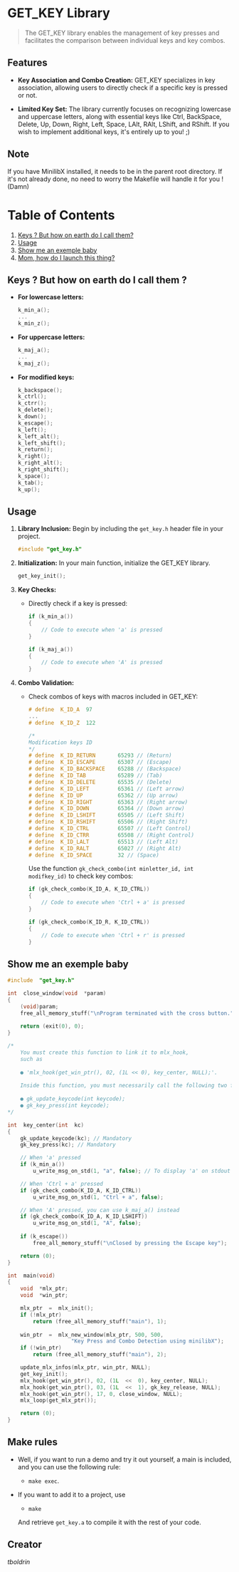 # GET_KEY Library

>The GET_KEY library enables the management of key presses and facilitates the comparison between individual keys and key combos.

## Features

- **Key Association and Combo Creation:** GET_KEY specializes in key association, allowing users to directly check if a specific key is pressed or not.

- **Limited Key Set:** The library currently focuses on recognizing lowercase and uppercase letters, along with essential keys like Ctrl, BackSpace, Delete, Up, Down, Right, Left, Space, LAlt, RAlt, LShift, and RShift. If you wish to implement additional keys, it's entirely up to you! ;)

## Note

If you have MinilibX installed, it needs to be in the parent root directory. If it's not already done, no need to worry the Makefile will handle it for you ! (Damn)

# Table of Contents

1. [Keys ? But how on earth do I call them?](#Keys-?-But-how-on-earth-do-I-call-them-?)
2. [Usage](#usage)
3. [Show me an exemple baby](#Show-me-an-exemple-baby)
4. [Mom, how do I launch this thing?](#make-rules)


## Keys ? But how on earth do I call them ?

- **For lowercase letters:**
 
	 ```c
	k_min_a();
	...
	k_min_z();
	```

- **For uppercase letters:**
	```c
	k_maj_a();
	...
	k_maj_z();
	```

- **For modified keys:**
	```c
	k_backspace();
	k_ctrl();
	k_ctrr();
	k_delete();
	k_down();
	k_escape();
	k_left();
	k_left_alt();
	k_left_shift();
	k_return();
	k_right();
	k_right_alt();
	k_right_shift();
	k_space();
	k_tab();
	k_up();
	``` 

## Usage

1. **Library Inclusion:** Begin by including the `get_key.h` header file in your project.

    ```c
    #include "get_key.h"
    ```

2. **Initialization:** In your main function, initialize the GET_KEY library.

    ```c
    get_key_init();
    ```

3. **Key Checks:**
   - Directly check if a key is pressed:

      ```c
      if (k_min_a())
      {
          // Code to execute when 'a' is pressed
      }
      ```

      ```c
      if (k_maj_a())
      {
          // Code to execute when 'A' is pressed
      }
      ```

4. **Combo Validation:**
	- Check combos of keys with macros included in GET_KEY:

		```c
		# define  K_ID_A  97
		...
		# define  K_ID_Z  122

		/*
		Modification keys ID
		*/
		# define  K_ID_RETURN  		65293 // (Return)
		# define  K_ID_ESCAPE  		65307 // (Escape)
		# define  K_ID_BACKSPACE  	65288 // (Backspace)
		# define  K_ID_TAB  		65289 // (Tab)
		# define  K_ID_DELETE  		65535 // (Delete)
		# define  K_ID_LEFT 		65361 // (Left arrow)
		# define  K_ID_UP  			65362 // (Up arrow)
		# define  K_ID_RIGHT  		65363 // (Right arrow)
		# define  K_ID_DOWN  		65364 // (Down arrow)
		# define  K_ID_LSHIFT  		65505 // (Left Shift)
		# define  K_ID_RSHIFT  		65506 // (Right Shift)
		# define  K_ID_CTRL  		65507 // (Left Control)
		# define  K_ID_CTRR  		65508 // (Right Control)
		# define  K_ID_LALT  		65513 // (Left Alt)
		# define  K_ID_RALT  		65027 // (Right Alt)
		# define  K_ID_SPACE  		32 // (Space)
		```
		Use the function `gk_check_combo(int minletter_id, int modifkey_id)` to check key combos:

		```c
		if (gk_check_combo(K_ID_A, K_ID_CTRL))
		{
			// Code to execute when 'Ctrl + a' is pressed
		}
		
		if (gk_check_combo(K_ID_R, K_ID_CTRL))
		{
			// Code to execute when 'Ctrl + r' is pressed
		}
		```

## Show me an exemple baby

```c
#include  "get_key.h"

int  close_window(void  *param)
{
	(void)param;
	free_all_memory_stuff("\nProgram terminated with the cross button.");
	
	return (exit(0), 0);
}

/*
	You must create this function to link it to mlx_hook,
	such as
	
	● 'mlx_hook(get_win_ptr(), 02, (1L << 0), key_center, NULL);'.
	
	Inside this function, you must necessarily call the following two functions:
	
	● gk_update_keycode(int keycode);
	● gk_key_press(int keycode);
*/

int  key_center(int  kc)
{
	gk_update_keycode(kc); // Mandatory
	gk_key_press(kc); // Mandatory

	// When 'a' pressed
	if (k_min_a())
		u_write_msg_on_std(1, "a", false); // To display 'a' on stdout (GET_KEY's function)

	// When 'Ctrl + a' pressed
	if (gk_check_combo(K_ID_A, K_ID_CTRL))
		u_write_msg_on_std(1, "Ctrl + a", false);

	// When 'A' pressed, you can use k_maj_a() instead
	if (gk_check_combo(K_ID_A, K_ID_LSHIFT))
		u_write_msg_on_std(1, "A", false);
	
	if (k_escape())
		free_all_memory_stuff("\nClosed by pressing the Escape key");

	return (0);
}

int  main(void)
{
	void  *mlx_ptr;
	void  *win_ptr;

	mlx_ptr  =  mlx_init();
	if (!mlx_ptr)
		return (free_all_memory_stuff("main"), 1);
	
	win_ptr  =  mlx_new_window(mlx_ptr, 500, 500,
					"Key Press and Combo Detection using minilibX");
	if (!win_ptr)
		return (free_all_memory_stuff("main"), 2);

	update_mlx_infos(mlx_ptr, win_ptr, NULL);
	get_key_init();
	mlx_hook(get_win_ptr(), 02, (1L  <<  0), key_center, NULL);
	mlx_hook(get_win_ptr(), 03, (1L  <<  1), gk_key_release, NULL);
	mlx_hook(get_win_ptr(), 17, 0, close_window, NULL);
	mlx_loop(get_mlx_ptr());

	return (0);
}
```

## Make rules

- Well, if you want to run a demo and try it out yourself, a main is included, and you can use the following rule: 

	- `make exec`.

 - If you want to add it to a project, use

	-  `make`

	And retrieve `get_key.a` to compile it with the rest of your code.

## Creator

*tboldrin*